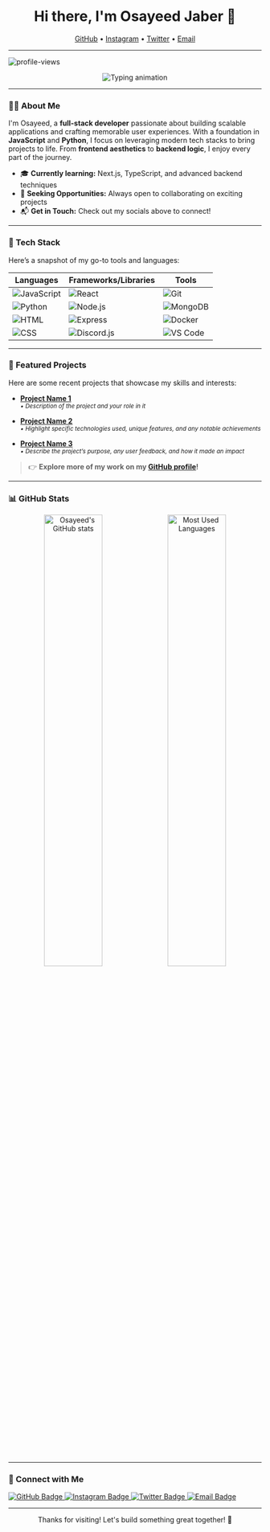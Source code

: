 <h1 align="center">Hi there, I'm Osayeed Jaber 👋</h1>
<p align="center">
    <a href="https://github.com/Osayeedjaber">GitHub</a> •
    <a href="https://www.instagram.com/0.os4yed__/">Instagram</a> •
    <a href="https://twitter.com/your-twitter">Twitter</a> •
    <a href="mailto:your-osayeedjaber18@gmail.com">Email</a>
</p>

---

<img src="https://komarev.com/ghpvc/?username=Osayeedjaber&color=blueviolet" alt="profile-views">

<p align="center">
  <img src="https://readme-typing-svg.demolab.com?font=Fira+Code&weight=500&size=20&duration=4000&pause=500&color=6D93F2&center=true&vCenter=true&width=500&lines=Developer+%7C+Full-stack+Enthusiast+%7C+Lifelong+Learner;Building+for+the+future...;Always+learning+something+new+💡" alt="Typing animation" />
</p>

---

### 👨‍💻 About Me

I'm Osayeed, a **full-stack developer** passionate about building scalable applications and crafting memorable user experiences. With a foundation in **JavaScript** and **Python**, I focus on leveraging modern tech stacks to bring projects to life. From **frontend aesthetics** to **backend logic**, I enjoy every part of the journey.

- 🎓 **Currently learning:** Next.js, TypeScript, and advanced backend techniques
- 💼 **Seeking Opportunities:** Always open to collaborating on exciting projects
- 📬 **Get in Touch:** Check out my socials above to connect!

---

### 🚀 Tech Stack

Here’s a snapshot of my go-to tools and languages:

| Languages   | Frameworks/Libraries     | Tools            |
|-------------|---------------------------|------------------|
| ![JavaScript](https://img.shields.io/badge/-JavaScript-F7DF1E?style=flat-square&logo=javascript&logoColor=333) | ![React](https://img.shields.io/badge/-React-61DAFB?style=flat-square&logo=react&logoColor=333) | ![Git](https://img.shields.io/badge/-Git-F05032?style=flat-square&logo=git&logoColor=white) |
| ![Python](https://img.shields.io/badge/-Python-3776AB?style=flat-square&logo=python&logoColor=white) | ![Node.js](https://img.shields.io/badge/-Node.js-339933?style=flat-square&logo=node.js&logoColor=white) | ![MongoDB](https://img.shields.io/badge/-MongoDB-47A248?style=flat-square&logo=mongodb&logoColor=white) |
| ![HTML](https://img.shields.io/badge/-HTML5-E34F26?style=flat-square&logo=html5&logoColor=white) | ![Express](https://img.shields.io/badge/-Express-000000?style=flat-square&logo=express&logoColor=white) | ![Docker](https://img.shields.io/badge/-Docker-2496ED?style=flat-square&logo=docker&logoColor=white) |
| ![CSS](https://img.shields.io/badge/-CSS3-1572B6?style=flat-square&logo=css3&logoColor=white) | ![Discord.js](https://img.shields.io/badge/-Discord.js-5865F2?style=flat-square&logo=discord&logoColor=white) | ![VS Code](https://img.shields.io/badge/-VS_Code-007ACC?style=flat-square&logo=visual-studio-code&logoColor=white) |

---

### 📌 Featured Projects

Here are some recent projects that showcase my skills and interests:

- **[Project Name 1](https://github.com/your-username/project-name-1)**  
  <sub><i>• Description of the project and your role in it</i></sub>
  
- **[Project Name 2](https://github.com/your-username/project-name-2)**  
  <sub><i>• Highlight specific technologies used, unique features, and any notable achievements</i></sub>
  
- **[Project Name 3](https://github.com/your-username/project-name-3)**  
  <sub><i>• Describe the project’s purpose, any user feedback, and how it made an impact</i></sub>

> 👉 **Explore more of my work on my [GitHub profile](https://github.com/your-username)!**

---

### 📊 GitHub Stats

<p align="center">
  <img src="https://github-readme-stats.vercel.app/api?username=Osayeedjaber&show_icons=true&theme=radical" alt="Osayeed's GitHub stats" width="48%" />
  <img src="https://github-readme-stats.vercel.app/api/top-langs/?username=Osayeedjaber&layout=compact&theme=radical" alt="Most Used Languages" width="48%" />
</p>

---

### 📢 Connect with Me

<a href="https://github.com/Osayeedjaber">
  <img src="https://img.shields.io/badge/GitHub-181717?style=flat-square&logo=github&logoColor=white" alt="GitHub Badge" />
</a>
<a href="https://instagram.com/your-instagram">
  <img src="https://img.shields.io/badge/Instagram-E1306C?style=flat-square&logo=instagram&logoColor=white" alt="Instagram Badge" />
</a>
<a href="https://twitter.com/your-twitter">
  <img src="https://img.shields.io/badge/Twitter-1DA1F2?style=flat-square&logo=twitter&logoColor=white" alt="Twitter Badge" />
</a>
<a href="mailto:your-email@example.com">
  <img src="https://img.shields.io/badge/Email-D14836?style=flat-square&logo=gmail&logoColor=white" alt="Email Badge" />
</a>

---

<p align="center">Thanks for visiting! Let's build something great together! 🚀</p>
